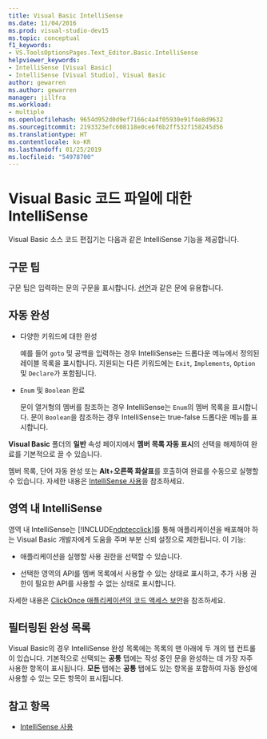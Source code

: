 ```yaml
---
title: Visual Basic IntelliSense
ms.date: 11/04/2016
ms.prod: visual-studio-dev15
ms.topic: conceptual
f1_keywords:
- VS.ToolsOptionsPages.Text_Editor.Basic.IntelliSense
helpviewer_keywords:
- IntelliSense [Visual Basic]
- IntelliSense [Visual Studio], Visual Basic
author: gewarren
ms.author: gewarren
manager: jillfra
ms.workload:
- multiple
ms.openlocfilehash: 9654d952d0d9ef7166c4a4f05930e91f4e8d9632
ms.sourcegitcommit: 2193323efc608118e0ce6f6b2ff532f158245d56
ms.translationtype: HT
ms.contentlocale: ko-KR
ms.lasthandoff: 01/25/2019
ms.locfileid: "54978700"
---
```

# <a name="intellisense-for-visual-basic-code-files"></a>Visual Basic 코드 파일에 대한 IntelliSense

Visual Basic 소스 코드 편집기는 다음과 같은 IntelliSense 기능을 제공합니다.

## <a name="syntax-tips"></a>구문 팁

구문 팁은 입력하는 문의 구문을 표시합니다. [선언](/dotnet/visual-basic/language-reference/statements/declare-statement)과 같은 문에 유용합니다.

## <a name="automatic-completion"></a>자동 완성

- 다양한 키워드에 대한 완성

     예를 들어 `goto` 및 공백을 입력하는 경우 IntelliSense는 드롭다운 메뉴에서 정의된 레이블 목록을 표시합니다. 지원되는 다른 키워드에는 `Exit`, `Implements`, `Option` 및 `Declare`가 포함됩니다.

- `Enum` 및 `Boolean` 완료

    문이 열거형의 멤버를 참조하는 경우 IntelliSense는 `Enum`의 멤버 목록을 표시합니다. 문이 `Boolean`을 참조하는 경우 IntelliSense는 true-false 드롭다운 메뉴를 표시합니다.

**Visual Basic** 폴더의 **일반** 속성 페이지에서 **멤버 목록 자동 표시**의 선택을 해제하여 완료를 기본적으로 끌 수 있습니다.

멤버 목록, 단어 자동 완성 또는 **Alt**+**오른쪽 화살표**를 호출하여 완료를 수동으로 실행할 수 있습니다. 자세한 내용은 [IntelliSense 사용](../ide/using-intellisense.md)을 참조하세요.

## <a name="intellisense-in-zone"></a>영역 내 IntelliSense

영역 내 IntelliSense는 [!INCLUDE[ndptecclick](../deployment/includes/ndptecclick_md.md)]를 통해 애플리케이션을 배포해야 하는 Visual Basic 개발자에게 도움을 주며 부분 신뢰 설정으로 제한됩니다. 이 기능:

- 애플리케이션을 실행할 사용 권한을 선택할 수 있습니다.

- 선택한 영역의 API를 멤버 목록에서 사용할 수 있는 상태로 표시하고, 추가 사용 권한이 필요한 API를 사용할 수 없는 상태로 표시합니다.

자세한 내용은 [ClickOnce 애플리케이션의 코드 액세스 보안](../deployment/code-access-security-for-clickonce-applications.md)을 참조하세요.

## <a name="filtered-completion-lists"></a>필터링된 완성 목록

Visual Basic의 경우 IntelliSense 완성 목록에는 목록의 맨 아래에 두 개의 탭 컨트롤이 있습니다. 기본적으로 선택되는 **공통** 탭에는 작성 중인 문을 완성하는 데 가장 자주 사용한 항목이 표시됩니다. **모든** 탭에는 **공통** 탭에도 있는 항목을 포함하여 자동 완성에 사용할 수 있는 모든 항목이 표시됩니다.

## <a name="see-also"></a>참고 항목

- [IntelliSense 사용](../ide/using-intellisense.md)